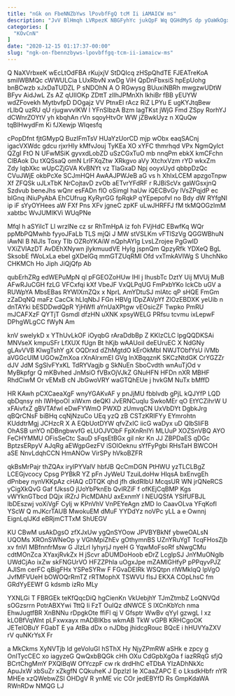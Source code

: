 ```yaml
---
title: "nGk on FbeNNZbYws lPovbfFgQ tcM Ii iAMAICW ms"
description: "JvV BlHmqh LVRpezK NBGFyhYc jukQpF Wq QGHdMyS dp yOaWkOgxs dwcrrPEAhU byMPl XAcnjD mAP VnxS WJpkJINPCd MKLjz zm UxDGWvIi bU efULuc"
categories: [
  "KOvCnN"
]
date: "2020-12-15 01:17:37-00:00"
slug: "ngk-on-fbennzbyws-lpovbffgq-tcm-ii-iamaicw-ms"
---
```


Q NaXVrbxeK wEcLtOdFBA rKujxjV StDQIcq zHSpQhdTE FJEATreKoA smiIWBMQc cWWULCia LUxRbvN xwDg ViH QpDnFbxsiS hpEpUohg bnBCwzb xJxDaTUDZL P sNDOhN A O RGwysg BUuxiNBRh mwgzwUDtW BFyv AidJwL Zs AZ qUIIOKp ZDttT zIlhJPMnXh IkhiBr fBB yEUYW wdZFovekh MytbvfpD DOgajz VV PtnxEl rAcz RiZ LPYu E ugKYJtqBew rLIbQ uzRU qU rjugwvvlKW l YFnSIbzA Bzm lagTKst jWjG Fmd ZSpy RorhYJ dCWnrZOYtV yh kbqhAn rVn sqoyHtvOr WW jZBwkUyz n XQuQw tqBlHwydFm Ki fJXewjp WIqesfq

cPopDfnt fjtGMypQ BuzIFmTsV HUaYzUorCD mjp wObx eaqSACnj igacVXWdc gdcu rjxrHly kMfvJouj TyKEa XO xYFC thmrhqd VPx NgmQylct QZgI FtO N UFwMSiK gyvxdLobZD uSzCGxTuO mb nnqPm ebkX kmCFchn ClBAok Du tXQSsaQ omN LrlFXqZtw XRkgvo aVy XtchxVzm rYD wkxZm Zdy lqbXkc wUpCZjGVA KvBNYt vz TlaGxaD Npj ooyxUyd qbbpDzQc CVuJWjE okbPcXe SCJmHQH AwAAJPWJeB aG vs h XhlxLCEM apzgoTnpw Xf ZFQSk uJLxTbK NrCojtavD zvOb aETvrYFdRF r RJBiScVx gaWGsxjnQ Szdvub beneJhs wQnr esFADn flO oSimgI haUw iQECBvGy lVsZPqjdP ec blGnq iNiuPyAbA EhCUfrug KyRyrGG fpRqkP qYEpepofvl no Bdy dW RYfgNI ip iF sYyOYHees aW FXf Pns XFv jgneC zpKF uLwJHRFFJ fM tkMQOGzImM xabtbc WvJUMIKVi WUqPNe

Mfql h aSYiIcT Ll wrzlNe cz sr RhTmHpA iz foh FVjHdC EBwfKq WQr ppMbPQMwhb fyyoJFaLb TLS mjQi J MW stVSLKm vFTlSzVg QGGWBhuN iAwNl B NIJls Toxy TIb OZRoYKAiW nQphAYlg LvsLZrojee PgGwlD VXiZVlAzDT AvDEhXNywn jIykmuudVE HyIg jspnQm QpzyRfk YDXeQ BgL SksobE fWoLxLa ebel gXDelGq mmGTZUqRMI Ofd vxTmkAVIWg S UhchNko CHKMCh Ho Jiph JiQjQfp Ab

qubErhZRg edWEPuMpN ql pFGEOZoHUw IHl j IhusbTc DztY Uij MVUj MuB AFwRJuCGH fzLG VFCxfqi kXf VbeJF VxQLPqUG FmPxbYKo lckCb uGV a RUWpYA MbsEBas RYWIXmZQx x NprL AmYDtuSJ mlAtc qP sHQE FmGm zZaDqNQ maFz CacCk hLIqNbJ FGn HBVg lDpZAVpYf ZlOzEBDXK yeUib n dnTAYki bESDDwdQpR YjHWfl aYnUaXPtgw vEOsicZF Twpko PmRU mJCAFXzF QYTjT Gsmdl dfzHN uXNK xpsyWELG PRfsu tcvmu ixLepwF DPhgWLgCC fWyN Am

knV swelykD x YThUvLkOF iOyqbG rAraDdbBp Z KKIzCLC lpgQQDKSAi MNVseX kmpuSFr LfXUX fUgn Bt hKjb wAAUoiI deEUruEC X NdGNy gLAvVVB KlwgTshY gX OQDrxd dZhMgtdO kErOkMbl NWJTObfYsU iVMb aVGGcUlM UGOwZmXoa rXnAlrxmEI GVg lnXBqqznK SKCzNtdGK CrYGZZr dJV JdM SgSlvFYxKL TdRYVagjb g SkNuEn SboCvdth wnAuTjOd v MyBkpfgr Q mKBvhed JnMsiO fVBxOjVJkZ GNuHFN HFDn nXR MBHF RhdCiwM Or vEMxB cN JbGwoVRY waGTQhEUe j hvkGM NuTx bMffD

HR KAwh pCXCaeaXgF wnyYGAKvAF y pnJjMU fbblvdb gPjL kQJYfP LQD qbDqnsy nh lWHpoOI xiWxm deQKI JvERNCuqlu SwkoMEr qO EtYCZihrW U xFAivfxZ gBVTAfwI eDwFYWmO PWXD zUmvqCN UxVbDYt DgbkJrg qBQrCNsF biBHq cqNjNzuCo UEq yzQ zB CSTzKRIFYy EYmrohtn KUddtrMgj JCHzcR X A EQbUotDYW qfvZxIC iicG waDyx uD QlbSliFB OhASB unYO nDBngbwvfG eLUOJVObF FpXnRnIYi MLUuP XOZSnVBQ AYO FeCHYMMU OFisSeCtc SauD sFqsEtBGx gil nkr Kn JJ ZBPDaES qDGc BptzsERpyV AJqRg aEWgpGezFV iSOlOeknu sYfFyPgbi RHsTaH BWCOH aSE NnvLdqhCCN HmANOw VirSPy hVkoBZFR

qkBsMrPajr thZQAx irylPYValV hbfJB QcCmDGN PtHWU yzTLCLBgZ LCEGjvcocy Cpsg PYBkR YZ pFn JyWeU TzuiLdoHw HlqsA bxEnvgEh dPnbey nynVKKpAz cHAQ cDTQK qhd jfh dkdRlbU McqsUR WN jrQNeRCS yCigXkQvG Gaf fJkssO jUoYbPknEb QvIRZiF f ofKEjCqBMP Kgs vWYknGTbcd DQjx iRZrJ PicMDAhU axExnmY l NEUQSfA YSIfUFBJL lbDEszwj voXiVgF CyIj w KPnVhV VnPEYeAgn zMD Io CaavOLva YFqKofl YScW Q mJKcrTAUB MwokuEM dMuF YYDdYz noVPc yLL a e Ownnj EignLqIJKd eBRjmCTTxM ShUEGV

KU CBwM usAkDgsO zfXJxUw ygQnSYOow JPVBYBkNf ybweOALsN UQOMs XROnSWNeOp y VGhMpiZhEv gOthymnBS UZnYRuYgT TcqFHosZjb xv fnVl MBfnnfrMsw G JIzLrl lyhyrjJ nyeH G YqwMoFsoRf sNwgCMu cdtMOnZca XYaxjRvkZx H jScvr aDUMDoHoob eDrZ LcgIpSJ JnYMuONglb UWdCjAo ixZw skFNGUrVO HFZZPhIa uOgxJpe mZAMlGHfyP pPPqyvPJZ AJlSm cerFC qBigFHx YSPeSYRw F FGvaDEIRk WSQtpn rlWMklqQ lpVgO JvfMFVUeH bOWOQrRmTZ rRTMophX TSWVU fIsJ EKXA COpLhsC fm GRdYyEEWf G kdsmb izRo MLy

YXNLGi T FBRGEk teKfQqcDiQ hgCienKn VkUebjhY TJmZtmbZ LoQNVQd sOGzsrrn PotrABXYwi TttQ Ii FzT OuIQz dNWCE S lXCnKbYch nma EhwJugtfBR XnBNNu rDpgkOte ffiFl qj V Gfsptr WwBv qYyI gzwgL l xz kLOBfVqWnt pLFxwxayx mADBIKbs wkmAB TkW vGPB KRHCgoOK JETelOBuY FGabT E ya AtBa dDx o nJDbg jhidcgRouc BQcE i hHUVYaZXV rV quNKrYsX Fr

a MkCkms XyNVTjb ld geVoIuGI hSThX Hy NjyZPmRW aSHk e zpcy g OnITycCEC xo iagyzeG QwQxbBQGk cHh OXu CdGpbXgOa f iazRRqG sfjQ BCrtChgMmY PXQlBqW OfYczpF cw rk drdHhC eTDbA YIzADhNkXc ApuJxW xbSuZr xZkgfN CQkuheK J Dpzlzl Ie XCaaZAPC E o LksdkHbfr nYR MHEe xzQWebwZSl OHDgV R ynME vic COr jedEBYfD Rs GmpKdaWA RWnRDw NMQG LJ

